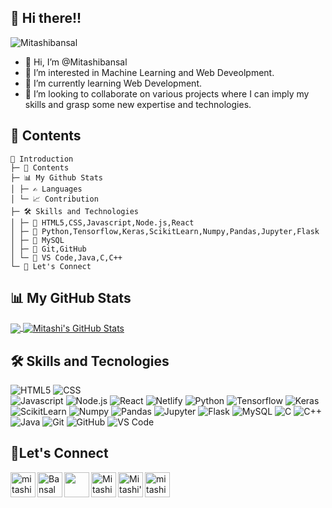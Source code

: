 ## 👋 Hi there!!

<a><img src="https://komarev.com/ghpvc/?username=Mitashibansal&label=Views&color=blueviolet&style=plastic" alt="Mitashibansal"/></a>
- 👋 Hi, I’m @Mitashibansal
- 👀 I’m interested in Machine Learning and Web Deveolpment.
- 🌱 I’m currently learning Web Development.
- 💞️ I’m looking to collaborate on various projects where I can imply my skills and grasp some new expertise and technologies.

## 📝 Contents
```
👩 Introduction
├─ 📝 Contents
├─ 📊 My Github Stats
│ ├─ ✍ Languages
│ └─ 📈 Contribution
├─ 🛠 Skills and Technologies
│ ├─ 🧾 HTML5,CSS,Javascript,Node.js,React
│ ├─ 🧾 Python,Tensorflow,Keras,ScikitLearn,Numpy,Pandas,Jupyter,Flask
│ ├─ 🧾 MySQL
│ ├─ 🧾 Git,GitHub
│ └─ 🧾 VS Code,Java,C,C++
└─ 🥂 Let's Connect
```
## 📊 My GitHub Stats

<a href="https://github.com/Mitashibansal/Mitashibansal">
  <img align="center" src="https://github-readme-stats.vercel.app/api/top-langs/?username=Mitashibansal&hide=java,html&title_color=ffffff&text_color=c9cacc&icon_color=2bbc8a&bg_color=1d1f21" />
</a>
<a href="https://github.com/Mitashibansal/Mitashibansal">
  <img align="center" src="https://github-readme-stats.vercel.app/api?username=Mitashibansal&show_icons=true&line_height=27&count_private=true&title_color=ffffff&text_color=c9cacc&icon_color=2bbc8a&bg_color=1d1f21" alt="Mitashi's GitHub Stats" />
</a>

## 🛠 Skills and Tecnologies
![HTML5](https://img.shields.io/badge/HTML5-F7DF1E?style=for-the-badge&logo=html5&logoColor=white)
![CSS](https://img.shields.io/badge/CSS-8A2BE2?&style=for-the-badge&logo=css3&logoColor=white)	
![Javascript](https://img.shields.io/badge/JavaScript-E34F26?style=for-the-badge&logo=javascript&logoColor=black)
![Node.js](https://img.shields.io/badge/Node.js-43853D?style=for-the-badge&logo=node.js&logoColor=white)
![React](https://img.shields.io/badge/React-20232A?style=for-the-badge&logo=react&logoColor=61DAFB)
![Netlify](https://img.shields.io/badge/Netlify-00C7B7?style=for-the-badge&logo=netlify&logoColor=white)
![Python](https://img.shields.io/badge/Python-14354C?style=for-the-badge&logo=python&logoColor=white)
![Tensorflow](https://img.shields.io/badge/TensorFlow%20-%30D5C8.svg?&style=for-the-badge&logo=TensorFlow&logoColor=white)
![Keras](https://img.shields.io/badge/Keras%20-%23D00000.svg?&style=for-the-badge&logo=Keras&logoColor=white)
![ScikitLearn](https://img.shields.io/badge/ScikitLearn-282C34?&style=for-the-badge&logo=scikit-learn&logoColor=white)
![Numpy](https://img.shields.io/badge/numpy%20-%23013243.svg?&style=for-the-badge&logo=numpy&logoColor=white)
![Pandas](https://img.shields.io/badge/pandas%20-%23150458.svg?&style=for-the-badge&logo=pandas&logoColor=white)
![Jupyter](https://img.shields.io/badge/Jupyter%20-%93E9BE.svg?&style=for-the-badge&logo=Jupyter&logoColor=white)
![Flask](https://img.shields.io/badge/Flask-ED8B00?style=for-the-badge&logo=flask&logoColor=white)
![MySQL](https://img.shields.io/badge/MySQL-00000F?style=for-the-badge&logo=mysql&logoColor=white)
![C](https://img.shields.io/badge/C-00599C?style=for-the-badge&logo=c&logoColor=white)
![C++](https://img.shields.io/badge/C%2B%2B-00599C?style=for-the-badge&logo=c%2B%2B&logoColor=white)
![Java](https://img.shields.io/badge/Java-ED8B00?style=for-the-badge&logo=java&logoColor=white)
![Git](https://img.shields.io/badge/-Git-%23F05032?style=for-the-badge&logo=git&logoColor=%23ffffff)
![GitHub](	https://img.shields.io/badge/GitHub-100000?style=for-the-badge&logo=github&logoColor=white)
![VS Code](http://img.shields.io/badge/-VS%20Code-007ACC?style=for-the-badge&logo=visual-studio-code&logoColor=ffffff)

## 🥂Let's Connect
[<img align="left" alt="mitashi-bansal-2b35ab1ab | LinkedIn" width="40px" src="https://img.icons8.com/color/48/000000/linkedin.png" />][linkedin]
[<img align="left" alt="BansalMitashi | Instagram" width="40px" src="https://img.icons8.com/fluent/64/000000/instagram-new.png"/>][instagram]
[<img align="left" width="40px" src="https://img.icons8.com/color/48/000000/youtube-play.png"/>][youtube]
[<img align="left" alt="Mitashibansal | GitHub" width="40px" src="https://img.icons8.com/color/64/000000/github.png"/>][github]
[<img align="left" alt="Mitashi's GMail" width="40px" src="https://img.icons8.com/color/48/000000/gmail--v1.png" />][gmail]
[<img align="left" alt="mitashi15001 | Medium" width="40px" src="https://img.icons8.com/ios-filled/50/000000/medium-monogram--v1.png"/>][medium]



[linkedin]: https://www.linkedin.com/in/mitashi-bansal-2b35ab1ab/
[instagram]: https://www.instagram.com/bansalmitashi/
[youtube]: https://www.youtube.com/channel/UC6eOv81vQto2LDAXY_CRfoQ
[github]: https://github.com/Mitashibansal
[gmail]: mailto:mitashiagarwal456@gmail.com
[medium]: https://mitashi15001.medium.com/



